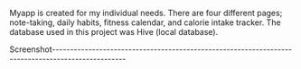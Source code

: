 Myapp is created for my individual needs. There are four different pages; note-taking, daily habits, fitness calendar, and calorie intake tracker.
The database used in this project was Hive (local database).

Screenshot--------------------------------------------------------------------------------------------------
